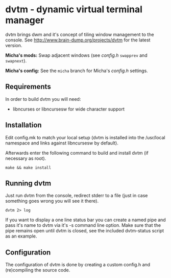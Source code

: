 dvtm - dynamic virtual terminal manager
=======================================

dvtm brings dwm and it's concept of tiling window management to 
the console. See http://www.brain-dump.org/projects/dvtm for
the latest version.

**Micha's mods:** Swap adjacent windows (see *config.h* `swapprev` and
`swapnext`).

**Micha's config:** See the `micha` branch for Micha's *config.h* settings.

Requirements
------------
In order to build dvtm you will need:

 * libncurses or libncursesw for wide character support

Installation
------------
Edit config.mk to match your local setup (dvtm is installed into
the /usr/local namespace and links against libncursesw by default).

Afterwards enter the following command to build and install dvtm (if
necessary as root).

    make && make install

Running dvtm
------------
Just run dvtm from the console, redirect stderr to a file (just in
case something goes wrong you will see it there).

    dvtm 2> log

If you want to display a one line status bar you can create a named
pipe and pass it's name to dvtm via it's -s command line option.
Make sure that the pipe remains open until dvtm is closed, see the
included dvtm-status script as an example.

Configuration
-------------
The configuration of dvtm is done by creating a custom config.h
and (re)compiling the source code.
